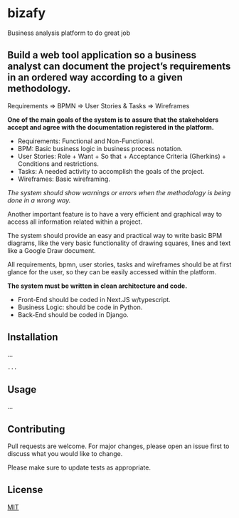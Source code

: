 # bizafy
Business analysis platform to do great job

## Build a web tool application so a business analyst can document the project’s requirements in an ordered way according to a given methodology.

Requirements => BPMN => User Stories & Tasks => Wireframes

**One of the main goals of the system is to assure that the stakeholders accept and agree with the documentation registered in the platform.**

* Requirements: Functional and Non-Functional.
* BPM: Basic business logic in business process notation.
* User Stories: Role + Want + So that + Acceptance Criteria (Gherkins) + Conditions and restrictions.
* Tasks: A needed activity to accomplish the goals of the project.
* Wireframes: Basic wireframing.

*The system should show warnings or errors when the methodology is being done in a wrong way.*

Another important feature is to have a very efficient and graphical way to access all information related within a project.

The system should provide an easy and practical way to write basic BPM diagrams, like the very basic functionality of drawing squares, lines and text like a Google Draw document. 

All requirements, bpmn, user stories, tasks and wireframes should be at first glance for the user, so they can be easily accessed within the platform.

**The system must be written in clean architecture and code.**

* Front-End should be coded in Next.JS w/typescript.
* Business Logic: should be code in Python.
* Back-End should be coded in Django.


## Installation

...

```bash
...
```

## Usage

...

## Contributing
Pull requests are welcome. For major changes, please open an issue first to discuss what you would like to change.

Please make sure to update tests as appropriate.

## License
[MIT](https://en.wikipedia.org/wiki/MIT_License)
